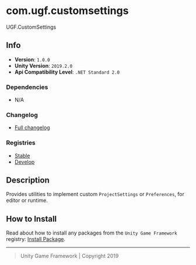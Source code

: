 # com.ugf.customsettings

UGF.CustomSettings

## Info

- **Version**: `1.0.0`
- **Unity Version**: `2019.2.0`
- **Api Compatibility Level**: `.NET Standard 2.0`

### Dependencies

- N/A

### Changelog

- [Full changelog][1]

### Registries

- [Stable][2]
- [Develop][3]

## Description

Provides utilities to implement custom `ProjectSettings` or `Preferences`, for editor or runtime.

## How to Install

Read about how to install any packages from the `Unity Game Framework` registry: [Install Package][4].

---
> Unity Game Framework | Copyright 2019

[1]: changelog.md
[2]: https://bintray.com/unity-game-framework/stable/com.ugf.customsettings
[3]: https://bintray.com/unity-game-framework/dev/com.ugf.customsettings
[4]: https://github.com/unity-game-framework/ugf-documentation/wiki/Install-Package
